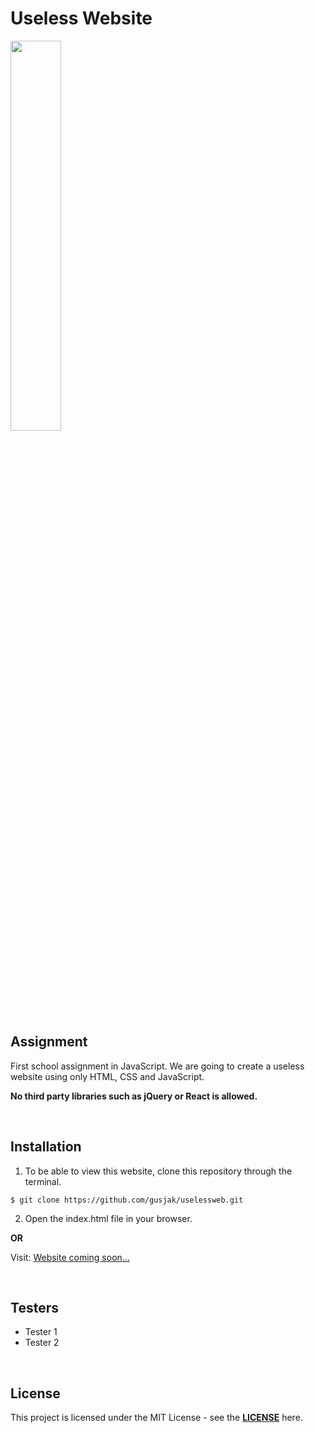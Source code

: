 # Useless Website

<img src="https://thumbs.gfycat.com/AthleticFairEider-size_restricted.gif" width="40%">

## Assignment

First school assignment in JavaScript. We are going to create a useless website using only HTML, CSS and JavaScript.

**No third party libraries such as jQuery or React is allowed.**

<br>

## Installation

1. To be able to view this website, clone this repository through the terminal.

```
$ git clone https://github.com/gusjak/uselessweb.git
```

2. Open the index.html file in your browser.

**OR**

Visit:
[Website coming soon...](https://github.com/gusjak/uselessweb)

<br>

## Testers

- Tester 1
- Tester 2

<br>

## License

This project is licensed under the MIT License - see the **[LICENSE](https://github.com/gusjak/uselessweb/blob/main/LICENSE)** here.
